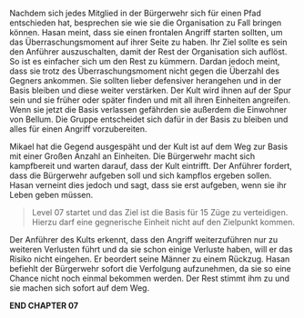 Nachdem sich jedes Mitglied in der Bürgerwehr sich für einen Pfad entschieden hat, besprechen sie wie sie die Organisation zu Fall bringen können. Hasan meint, dass sie einen frontalen Angriff starten sollten, um das Überraschungsmoment auf ihrer Seite zu haben. Ihr Ziel sollte es sein den Anführer auszuschalten, damit der Rest der Organisation sich auflöst. So ist es einfacher sich um den Rest zu kümmern. Dardan jedoch meint, dass sie trotz des Überraschungsmoment nicht gegen die Überzahl des Gegners ankommen. Sie sollten lieber defensiver herangehen und in der Basis bleiben und diese weiter verstärken. Der Kult wird ihnen auf der Spur sein und sie früher oder später finden und mit all ihren Einheiten angreifen. Wenn sie jetzt die Basis verlassen gefährden sie außerdem die Einwohner von Bellum. Die Gruppe entscheidet sich dafür in der Basis zu bleiben und alles für einen Angriff vorzubereiten.

Mikael hat die Gegend ausgespäht und der Kult ist auf dem Weg zur Basis mit einer Großen Anzahl an Einheiten. Die Bürgerwehr macht sich kampfbereit und warten darauf, dass der Kult eintrifft. Der Anführer fordert, dass die Bürgerwehr aufgeben soll und sich kampflos ergeben sollen. Hasan verneint dies jedoch und sagt, dass sie erst aufgeben, wenn sie ihr Leben geben müssen.

> Level 07 startet und das Ziel ist die Basis für 15 Züge zu verteidigen. Hierzu darf eine gegnerische Einheit nicht auf den Zielpunkt kommen.
>

Der Anführer des Kults erkennt, dass den Angriff weiterzuführen nur zu weiteren Verlusten führt und da sie schon einige Verluste haben, will er das Risiko nicht eingehen. Er beordert seine Männer zu einem Rückzug. Hasan befiehlt der Bürgerwehr sofort die Verfolgung aufzunehmen, da sie so eine Chance nicht noch einmal bekommen werden. Der Rest stimmt ihm zu und sie machen sich sofort auf dem Weg.

**END CHAPTER 07**


